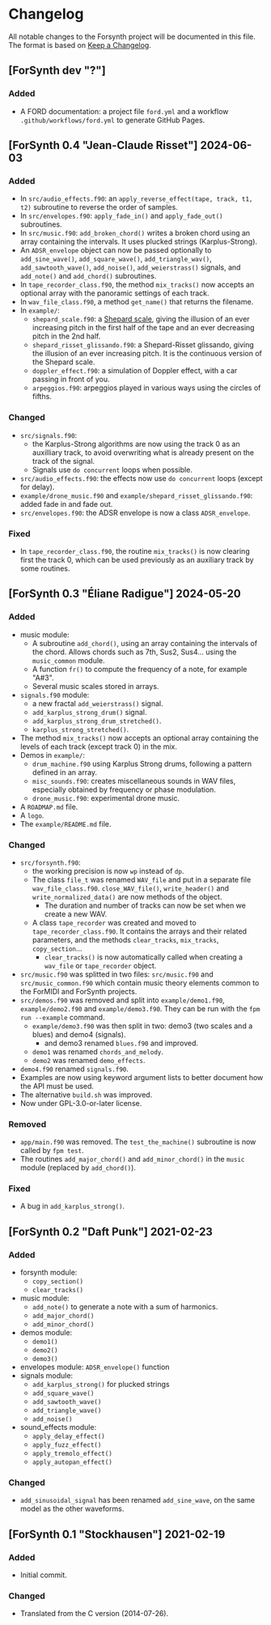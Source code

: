 # Changelog
All notable changes to the Forsynth project will be documented in this file.
The format is based on [Keep a Changelog](https://keepachangelog.com/en/1.1.0/).

## [ForSynth dev "?"]

### Added
- A FORD documentation: a project file `ford.yml` and a workflow `.github/workflows/ford.yml` to generate GitHub Pages.


## [ForSynth 0.4 "Jean-Claude Risset"] 2024-06-03

### Added
- In `src/audio_effects.f90`: an `apply_reverse_effect(tape, track, t1, t2)` subroutine to reverse the order of samples.
- In `src/envelopes.f90`: `apply_fade_in()` and `apply_fade_out()` subroutines.
- In `src/music.f90`: `add_broken_chord()` writes a broken chord using an array containing the intervals. It uses plucked strings (Karplus-Strong).
- An `ADSR_envelope` object can now be passed optionally to `add_sine_wave()`, `add_square_wave()`, `add_triangle_wav()`, `add_sawtooth_wave()`, `add_noise()`, `add_weierstrass()` signals, and `add_note()` and `add_chord()` subroutines.
- In `tape_recorder_class.f90`, the method `mix_tracks()` now accepts an optional array with the panoramic settings of each track.
- In `wav_file_class.f90`, a method `get_name()` that returns the filename.
- In `example/`:
    - `shepard_scale.f90`: a [Shepard scale](https://en.wikipedia.org/wiki/Shepard_tone), giving the illusion of an ever increasing pitch in the first half of the tape and an ever decreasing pitch in the 2nd half.
    - `shepard_risset_glissando.f90`: a Shepard-Risset glissando, giving the illusion of an ever increasing pitch. It is the continuous version of the Shepard scale.
    - `doppler_effect.f90`: a simulation of Doppler effect, with a car passing in front of you.
    - `arpeggios.f90`: arpeggios played in various ways using the circles of fifths.

### Changed
- `src/signals.f90`:
    - the Karplus-Strong algorithms are now using the track 0 as an auxilliary track, to avoid overwriting what is already present on the track of the signal.
    - Signals use `do concurrent` loops when possible.
- `src/audio_effects.f90`: the effects now use `do concurrent` loops (except for delay).
- `example/drone_music.f90` and `example/shepard_risset_glissando.f90`: added fade in and fade out.
- `src/envelopes.f90`: the ADSR envelope is now a class `ADSR_envelope`.

### Fixed
- In `tape_recorder_class.f90`, the routine `mix_tracks()` is now clearing first the track 0, which can be used previously as an auxiliary track by some routines.


## [ForSynth 0.3 "Éliane Radigue"] 2024-05-20

### Added
- music module:
    - A subroutine `add_chord()`, using an array containing the intervals of the chord. Allows chords such as 7th, Sus2, Sus4... using the `music_common` module.
    - A function `fr()` to compute the frequency of a note, for example "A#3".
    - Several music scales stored in arrays.
- `signals.f90` module:
    - a new fractal `add_weierstrass()` signal.
    - `add_karplus_strong_drum()` signal.
    - `add_karplus_strong_drum_stretched()`.
    - `karplus_strong_stretched()`.
- The method `mix_tracks()` now accepts an optional array containing the levels of each track (except track 0) in the mix.
- Demos in `example/`:
    - `drum_machine.f90` using Karplus Strong drums, following a pattern defined in an array.
    - `misc_sounds.f90`: creates miscellaneous sounds in WAV files, especially obtained by frequency or phase modulation.
    - `drone_music.f90`: experimental drone music.
- A `ROADMAP.md` file.
- A `logo`.
- The `example/README.md` file.

### Changed
- `src/forsynth.f90`:
    - the working precision is now `wp` instead of `dp`.
    - The class `file_t` was renamed `WAV_file` and put in a separate file `wav_file_class.f90`. `close_WAV_file()`, `write_header()` and `write_normalized_data()` are now methods of the object.
        - The duration and number of tracks can now be set when we create a new WAV.
    - A class `tape_recorder` was created and moved to `tape_recorder_class.f90`. It contains the arrays and their related parameters, and the methods `clear_tracks`, `mix_tracks`, `copy_section`...
        - `clear_tracks()` is now automatically called when creating a `wav_file` or `tape_recorder` object.
- `src/music.f90` was splitted in two files: `src/music.f90` and `src/music_common.f90` which contain music theory elements common to the ForMIDI and ForSynth projects.
- `src/demos.f90` was removed and split into `example/demo1.f90`, `example/demo2.f90` and `example/demo3.f90`. They can be run with the `fpm run --example` command.
    - `example/demo3.f90` was then split in two: demo3 (two scales and a blues) and demo4 (signals).
        - and demo3 renamed `blues.f90` and improved.
    - `demo1` was renamed `chords_and_melody`.
    - `demo2` was renamed `demo_effects`.
- `demo4.f90` renamed `signals.f90`.
- Examples are now using keyword argument lists to better document how the API must be used.
- The alternative `build.sh` was improved.
- Now under GPL-3.0-or-later license.

### Removed
- `app/main.f90` was removed. The `test_the_machine()` subroutine is now called by `fpm test`.
- The routines `add_major_chord()` and `add_minor_chord()` in the `music` module (replaced by `add_chord()`).

### Fixed
- A bug in `add_karplus_strong()`.


## [ForSynth 0.2 "Daft Punk"] 2021-02-23

### Added
- forsynth module:
  - `copy_section()`
  - `clear_tracks()`
- music module:
  - `add_note()` to generate a note with a sum of harmonics.
  - `add_major_chord()`
  - `add_minor_chord()`
- demos module:
  - `demo1()`
  - `demo2()`
  - `demo3()`
- envelopes module: `ADSR_envelope()` function
- signals module:
  - `add_karplus_strong()` for plucked strings
  - `add_square_wave()`
  - `add_sawtooth_wave()`
  - `add_triangle_wave()`
  - `add_noise()`
- sound_effects module:
  - `apply_delay_effect()`
  - `apply_fuzz_effect()`
  - `apply_tremolo_effect()`
  - `apply_autopan_effect()`

### Changed
- `add_sinusoidal_signal` has been renamed `add_sine_wave`, on the same model
as the other waveforms.


## [ForSynth 0.1 "Stockhausen"] 2021-02-19

### Added
- Initial commit.

### Changed
- Translated from the C version (2014-07-26).

